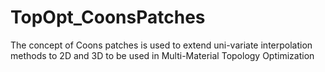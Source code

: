 # TopOpt_CoonsPatches
The concept of Coons patches is used to extend uni-variate interpolation methods to 2D and 3D to be used in Multi-Material Topology Optimization
